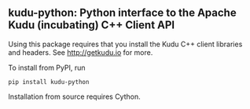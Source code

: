 ## kudu-python: Python interface to the Apache Kudu (incubating) C++ Client API

Using this package requires that you install the Kudu C++ client libraries and
headers. See http://getkudu.io for more.

To install from PyPI, run

```
pip install kudu-python
```

Installation from source requires Cython.
